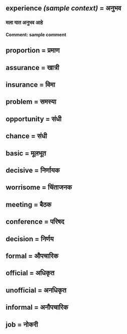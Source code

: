 ## experience *(sample context)* = अनुभव

### मला यात अनुभव  आहे

#### **Comment**: sample comment

## proportion = प्रमाण

## assurance = खात्री

## insurance = विमा

## problem = समस्या

## opportunity = संधी

## chance = संधी

## basic = मूलभूत

## decisive = निर्णायक

## worrisome = चिंताजनक

## meeting = बैठक

## conference = परिषद

## decision = निर्णय

## formal = औपचारिक

## official = अधिकृत

## unofficial = अनधिकृत

## informal = अनौपचारिक

## job = नोकरी

